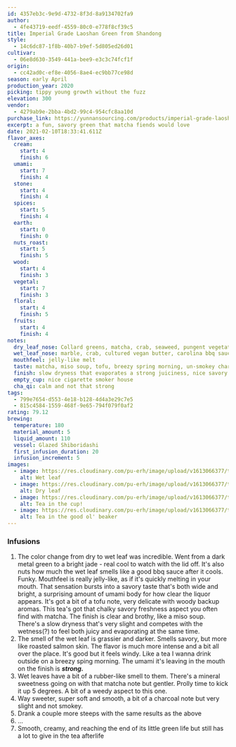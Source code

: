 ```yaml
---
id: 4357eb3c-9e9d-4732-8f3d-8a9134702fa9
author:
  - 4fe43719-eedf-4559-80c0-e778f8cf39c5
title: Imperial Grade Laoshan Green from Shandong
style:
  - 14c6dc87-1f8b-40b7-b9ef-5d805ed26d01
cultivar:
  - 06e8d630-3549-441a-bee9-e3c3c74fcf1f
origin:
  - cc42ad0c-ef8e-4056-8ae4-ec9bb77ce98d
season: early April
production_year: 2020
picking: tippy young growth without the fuzz
elevation: 300
vendor:
  - 4279ab9e-2bba-4bd2-99c4-954cfc8aa10d
purchase_link: https://yunnansourcing.com/products/imperial-grade-laoshan-green-tea-from-shandong?_pos=4&_sid=b267cbc1d&_ss=r
excerpt: a fun, savory green that matcha fiends would love
date: 2021-02-10T18:33:41.611Z
flavor_axes:
  cream:
    start: 4
    finish: 6
  umami:
    start: 7
    finish: 4
  stone:
    start: 4
    finish: 4
  spices:
    start: 5
    finish: 4
  earth:
    start: 0
    finish: 0
  nuts_roast:
    start: 5
    finish: 5
  wood:
    start: 4
    finish: 3
  vegetal:
    start: 7
    finish: 3
  floral:
    start: 4
    finish: 5
  fruits:
    start: 4
    finish: 4
notes:
  dry_leaf_nose: Collard greens, matcha, crab, seaweed, pungent vegetation, pine
  wet_leaf_nose: marble, crab, cultured vegan butter, carolina bbq sauce, apple cider
  mouthfeel: jelly-like melt
  taste: matcha, miso soup, tofu, breezy spring morning, un-smokey charcoal
  finish: slow dryness that evaporates a strong juiciness, nice savory and sweet finish
  empty_cup: nice cigarette smoker house
  cha_qi: calm and not that strong
tags:
  - 799e7654-d553-4e18-b128-4d4a3e29c7e5
  - 815c4584-1559-468f-9e65-794f079f0af2
rating: 79.12
brewing:
  temperature: 180
  material_amount: 5
  liquid_amount: 110
  vessel: Glazed Shiboridashi
  first_infusion_duration: 20
  infusion_increment: 5
images:
  - image: https://res.cloudinary.com/pu-erh/image/upload/v1613066377/tea/2021/2020%20Imperial%20Grade%20Laoshan%20from%20Shandong/1E5F2EE5-68C1-4E04-8C8F-EB55A98B967C_uuecwu.jpg
    alt: Wet leaf
  - image: https://res.cloudinary.com/pu-erh/image/upload/v1613066377/tea/2021/2020%20Imperial%20Grade%20Laoshan%20from%20Shandong/D0292B17-1FD5-4EA9-A916-5AB8A87A08EE_fezw8q.jpg
    alt: Dry leaf
  - image: https://res.cloudinary.com/pu-erh/image/upload/v1613066377/tea/2021/2020%20Imperial%20Grade%20Laoshan%20from%20Shandong/5FBC7829-9A3F-4F15-9D0D-329417C7F06E_gmjpdy.jpg
    alt: Tea in the cup!
  - image: https://res.cloudinary.com/pu-erh/image/upload/v1613066377/tea/2021/2020%20Imperial%20Grade%20Laoshan%20from%20Shandong/2A9207DB-BCED-4CB9-89BB-09BCD0A8A686_xtsyov.jpg
    alt: Tea in the good ol' beaker
---
```

### Infusions

1. The color change from dry to wet leaf was incredible. Went from a dark metal green to a bright jade - real cool to watch with the lid off. It's also nuts how much the wet leaf smells like a good bbq sauce after it cools. Funky. Mouthfeel is really jelly-like, as if it's quickly melting in your mouth. That sensation bursts into a savory taste that's both wide and bright, a surprising amount of umami body for how clear the liquor appears. It's got a bit of a tofu note, very delicate with woody backup aromas. This tea's got that chalky savory freshness aspect you often find with matcha. The finish is clear and brothy, like a miso soup. There's a slow dryness that's very slight and competes with the wetness(?) to feel both juicy and evaporating at the same time.
2. The smell of the wet leaf is grassier and darker. Smells savory, but more like roasted salmon skin. The flavor is much more intense and a bit all over the place. It's good but it feels windy. Like a tea I wanna drink outside on a breezy sping morning. The umami it's leaving in the mouth on the finish is ***strong.***
3. Wet leaves have a bit of a rubber-like smell to them. There's a mineral sweetness going on with that matcha note but gentler. Prolly time to kick it up 5 degrees. A bit of a weedy aspect to this one.
4. Way sweeter, super soft and smooth, a bit of a charcoal note but very slight and not smokey.
5. Drank a couple more steeps with the same results as the above
6. ...
7. Smooth, creamy, and reaching the end of its little green life but still has a lot to give in the tea afterlife